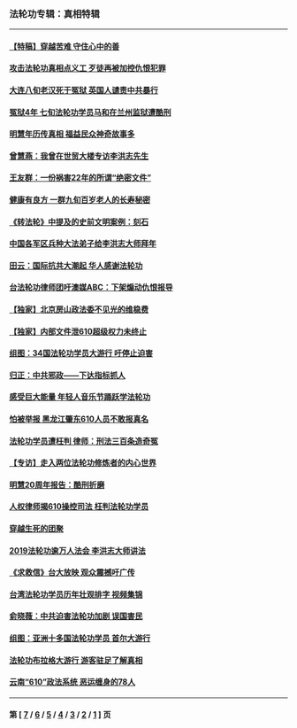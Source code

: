 ### 法轮功专辑：真相特辑
---
#### [【特稿】穿越苦难 守住心中的善](../../pages/nf4389/n13784979.md?10290430) 
#### [攻击法轮功真相点义工 歹徒再被加控仇恨犯罪](../../pages/nf4389/n13601019.md?10290430) 
#### [大连八旬老汉死于冤狱 英国人谴责中共暴行](../../pages/nf4389/n13480118.md?10290430) 
#### [冤狱4年 七旬法轮功学员马和在兰州监狱遭酷刑](../../pages/nf4389/n13304688.md?10290430) 
#### [明慧年历传真相 福益民众神奇故事多](../../pages/nf4389/n13294545.md?10290430) 
#### [曾慧燕：我曾在世贸大楼专访李洪志先生](../../pages/nf4389/n12898729.md?10290430) 
#### [王友群：一份祸害22年的所谓“绝密文件”](../../pages/nf4389/n12871750.md?10290430) 
#### [健康有良方 一群九旬百岁老人的长寿秘密](../../pages/nf4389/n12847475.md?10290430) 
#### [《转法轮》中提及的史前文明案例：刻石](../../pages/nf4389/n12758577.md?10290430) 
#### [中国各军区兵种大法弟子给李洪志大师拜年](../../pages/nf4389/n12750047.md?10290430) 
#### [田云：国际抗共大潮起 华人感谢法轮功](../../pages/nf4389/n12357708.md?10290430) 
#### [台法轮功律师团吁澳媒ABC：下架煽动仇恨报导](../../pages/nf4389/n12279917.md?10290430) 
#### [【独家】北京房山政法委不见光的维稳费](../../pages/nf4389/n12031979.md?10290430) 
#### [【独家】内部文件泄610超级权力未终止](../../pages/nf4389/n12023895.md?10290430) 
#### [组图：34国法轮功学员大游行 吁停止迫害](../../pages/nf4389/n11492658.md?10290430) 
#### [归正：中共邪政——下达指标抓人](../../pages/nf4389/n11474770.md?10290430) 
#### [感受巨大能量 年轻人音乐节踊跃学法轮功](../../pages/nf4389/n11441981.md?10290430) 
#### [怕被举报 黑龙江肇东610人员不敢报真名](../../pages/nf4389/n11436499.md?10290430) 
#### [法轮功学员遭枉判 律师：刑法三百条造奇冤](../../pages/nf4389/n11433943.md?10290430) 
#### [【专访】走入两位法轮功修炼者的内心世界](../../pages/nf4389/n11415623.md?10290430) 
#### [明慧20周年报告：酷刑折磨](../../pages/nf4389/n11387954.md?10290430) 
#### [人权律师揭610操控司法 枉判法轮功学员](../../pages/nf4389/n11313370.md?10290430) 
#### [穿越生死的团聚](../../pages/nf4389/n11258922.md?10290430) 
#### [2019法轮功逾万人法会 李洪志大师讲法](../../pages/nf4389/n11265303.md?10290430) 
#### [《求救信》台大放映 观众震撼吁广传](../../pages/nf4389/n10922251.md?10290430) 
#### [台湾法轮功学员历年壮观排字 视频集锦](../../pages/nf4389/n10878789.md?10290430) 
#### [俞晓薇：中共迫害法轮功加剧 误国害民](../../pages/nf4389/n10859260.md?10290430) 
#### [组图：亚洲十多国法轮功学员 首尔大游行](../../pages/nf4389/n10781149.md?10290430) 
#### [法轮功布拉格大游行 游客驻足了解真相](../../pages/nf4389/n10749360.md?10290430) 
#### [云南“610”政法系统 恶运缠身的78人](../../pages/nf4389/n10747534.md?10290430) 

---
#### 第 [ [7](./7.md?10290430) / [6](./6.md?10290430) / [5](./5.md?10290430) / [4](./4.md?10290430) / [3](./3.md?10290430) / [2](./2.md?10290430) / [1](./1.md?10290430) ] 页
